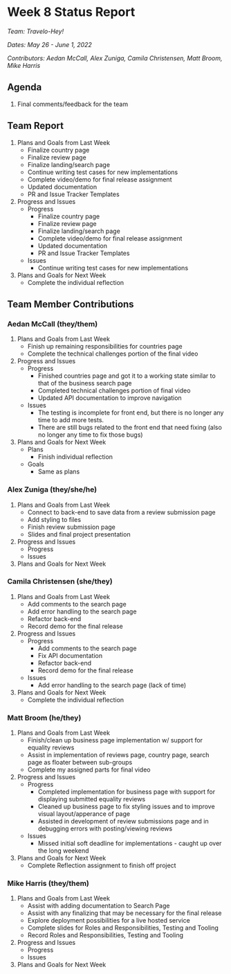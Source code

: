 # Week 8 Status Report
*Team: Travelo-Hey!*

*Dates: May 26 - June 1, 2022*

*Contributors: Aedan McCall, Alex Zuniga, Camila Christensen, Matt Broom, Mike Harris*


## Agenda
1. Final comments/feedback for the team

## Team Report
1. Plans and Goals from Last Week
    - Finalize country page
    - Finalize review page
    - Finalize landing/search page
    - Continue writing test cases for new implementations
    - Complete video/demo for final release assignment
    - Updated documentation
    - PR and Issue Tracker Templates
2. Progress and Issues
    - Progress
       - Finalize country page
       - Finalize review page
       - Finalize landing/search page
       - Complete video/demo for final release assignment
       - Updated documentation
       - PR and Issue Tracker Templates
    - Issues
       - Continue writing test cases for new implementations
3. Plans and Goals for Next Week
    - Complete the individual reflection
    


## Team Member Contributions
### Aedan McCall (they/them)
1. Plans and Goals from Last Week
   - Finish up remaining responsibilities for countries page
   - Complete the technical challenges portion of the final video
2. Progress and Issues
    - Progress
        - Finished countries page and got it to a working state similar
        to that of the business search page
        - Completed technical challenges portion of final video
        - Updated API documentation to improve navigation
    - Issues
        - The testing is incomplete for front end, but there is no longer
        any time to add more tests.
        - There are still bugs related to the front end that need fixing 
        (also no longer any time to fix those bugs)
3. Plans and Goals for Next Week
    - Plans
        - Finish individual reflection
    - Goals
        - Same as plans


### Alex Zuniga (they/she/he)
1. Plans and Goals from Last Week
    - Connect to back-end to save data from a review submission page
    - Add styling to files
    - Finish review submission page
    - Slides and final project presentation
2. Progress and Issues
    - Progress
    - Issues
3. Plans and Goals for Next Week


### Camila Christensen (she/they)
1. Plans and Goals from Last Week
    - Add comments to the search page
    - Add error handling to the search page
    - Refactor back-end
    - Record demo for the final release
2. Progress and Issues
    - Progress
       - Add comments to the search page
       - Fix API documentation
       - Refactor back-end
       - Record demo for the final release
    - Issues
       - Add error handling to the search page (lack of time)
3. Plans and Goals for Next Week
    - Complete the individual reflection

### Matt Broom (he/they)
1. Plans and Goals from Last Week
    - Finish/clean up business page implementation w/ support for equality reviews
    - Assist in implementation of reviews page, country page, search page as floater between sub-groups
    - Complete my assigned parts for final video
2. Progress and Issues
    - Progress
        - Completed implementation for business page with support for displaying submitted equality reviews
        - Cleaned up business page to fix styling issues and to improve visual layout/apperance of page
        - Assisted in development of review submissions page and in debugging errors with posting/viewing reviews
    - Issues
        - Missed initial soft deadline for implementations - caught up over the long weekend
3. Plans and Goals for Next Week
    - Complete Reflection assignment to finish off project
    


### Mike Harris (they/them)
1. Plans and Goals from Last Week
   - Assist with adding documentation to Search Page
   - Assist with any finalizing that may be necessary for the final release
   - Explore deployment possibilities for a live hosted service
   - Complete slides for Roles and Responsibilities, Testing and Tooling
   - Record Roles and Responsibilities, Testing and Tooling
2. Progress and Issues
    - Progress
    - Issues
3. Plans and Goals for Next Week
